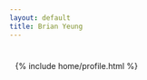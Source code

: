 ```yaml
---
layout: default
title: Brian Yeung
---
```

<div style="max-width: 1000px;
  margin: auto;
  padding: 10px;">

{% include home/profile.html %}

<!-- socials on the side like bc -->

</div>
